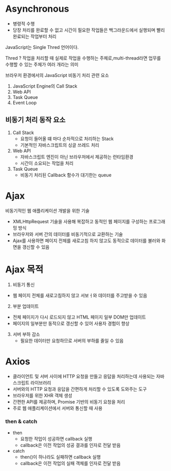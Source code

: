 # Asynchronous
- 병령적 수행
- 당장 처리를 완료할 수 없고 시간이 필요한 작업들은 백그라운드에서 실행되며 빨리 완료되는 작업부터 처리

JavaScript는 Single Thred 언어이다.

Thred ? 작업을 처리할 때 실제로 작업을 수행하는 주체로,multi-thread라면 업무를 수행할 수 있는 주체가 여러 개라는 의미

브라우저 환경에서의 JavaScript 비동기 처리 관련 요소
1. JavaScript Engine의 Call Stack
2. Web API
3. Task Queue
4. Event Loop

## 비동기 처리 동작 요소
1. Call Stack
   - 요청이 들어올 떄 마다 순차적으로 처리하는 Stack
   - 기본적인 자바스크립트의 싱글 쓰레드 처리
2. Web API
   - 자바스크립트 엔진이 아닌 브라우저에서 제공하는 런타임환경
   - 시간이 소요되는 작업을 처리
3. Task Queue
   - 비동기 처리된 Callback 함수가 대기한는 queue

# Ajax
비동기적인 웹 애플리케이션 개발을 위한 기술

- XMLHttpRequest 기술을 사용해 복잡하고 동적인 웹 페이지를 구성하는 프로그래밍 방식
- 브라우저와 서버 간의 데이터를 비동기적으로 교환하는 기술
- Ajax를 사용하면 페이지 전체를 새로고침 하지 않고도 동적으로 데이터를 불러와 화면을 갱신할 수 있음

# Ajax 목적

1. 비동기 통신
  - 웹 페이지 전체를 새로고침하지 않고 서보ㅓ와 데이터를 주고받을 수 있음
2. 부분 업데이트
  - 전체 페이지가 다시 로드되지 않고 HTML 페이지 일부 DOM만 업데이트
  - 페이지의 일부분만 동적으로 갱신할 수 있어 사용자 경험이 향상
3. 서버 부하 감소
   - 필요한 데이터만 요청하므로 서버의 부하를 줄일 수 있음

# Axios
- 클라이언트 및 서버 사이에 HTTP 요청을 만들고 응답을 처리하는데 사용되는 자바스크립트 라이브러리
- 서버와의 HTTP 요청과 응답을 간편하게 처리할 수 있도록 도와주는 도구
- 브라우저를 위한 XHR 객체 생성
- 간편한 API를 제공하며, Promise 기반의 비동기 요청을 처리
- 주로 웹 애플리케이션에서 서버와 통신할 때 사용

### then & catch

- then
  - 요청한 작업이 성공하면 callback 실행
  - callback은 이전 작업의 성공 결과를 인자로 전달 받음
- catch
  - then()이 하나라도 실패하면 callback 실행
  - callback은 이전 작업의 실패 객체를 인자로 전달 받음
